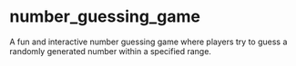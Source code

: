 # number_guessing_game
A fun and interactive number guessing game where players try to guess a randomly generated number within a specified range.
